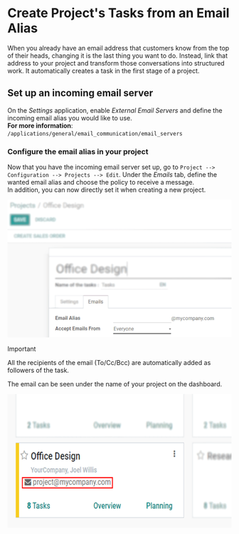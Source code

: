 # Create Project's Tasks from an Email Alias

When you already have an email address that customers know from the top
of their heads, changing it is the last thing you want to do. Instead,
link that address to your project and transform those conversations into
structured work. It automatically creates a task in the first stage of a
project.

## Set up an incoming email server

On the *Settings* application, enable *External Email Servers* and
define the incoming email alias you would like to use.  
**For more information**:
`/applications/general/email_communication/email_servers`

### Configure the email alias in your project

Now that you have the incoming email server set up, go to
`Project --> Configuration --> Projects --> Edit`. Under the *Emails*
tab, define the wanted email alias and choose the policy to receive a
message.  
In addition, you can now directly set it when creating a new project.

<img src="email_alias/email_project.png" class="align-center"
alt="In the settings of your project, define the emails alias under the tab email in Konvergo ERP Project" />

> [!IMPORTANT]
> All the recipients of the email (To/Cc/Bcc) are automatically added as
> followers of the task.

The email can be seen under the name of your project on the dashboard.

<img src="email_alias/email_dashboard_project.png" class="align-center"
height="300"
alt="View of the email alias chosen on the dashboard view in Konvergo ERP Project" />
